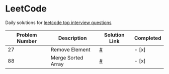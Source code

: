 # LeetCode

Daily solutions for [leetcode top interview questions](https://leetcode.com/studyplan/top-interview-150/)

| Problem Number | Description                           | Solution Link                        | Completed |
|----------------|---------------------------------------|--------------------------------------|-----------|
| 27             | Remove Element                        | [#](solutions/27.py)                 | - [x]     |
| 88             | Merge Sorted Array                    | [#](solutions/88.py)                 | - [x]     |

